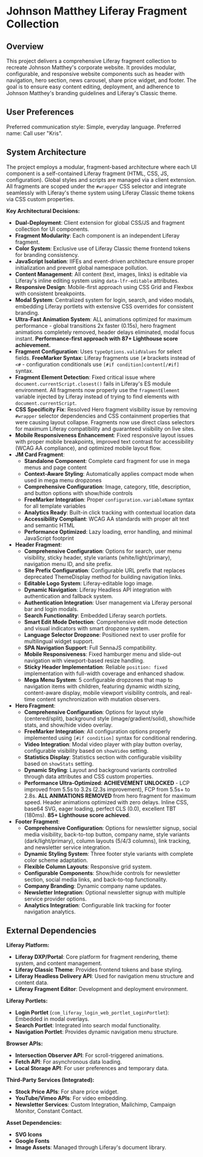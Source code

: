 # Johnson Matthey Liferay Fragment Collection

## Overview
This project delivers a comprehensive Liferay fragment collection to recreate Johnson Matthey's corporate website. It provides modular, configurable, and responsive website components such as header with navigation, hero section, news carousel, share price widget, and footer. The goal is to ensure easy content editing, deployment, and adherence to Johnson Matthey's branding guidelines and Liferay's Classic theme.

## User Preferences
Preferred communication style: Simple, everyday language.
Preferred name: Call user "Kris".

## System Architecture
The project employs a modular, fragment-based architecture where each UI component is a self-contained Liferay fragment (HTML, CSS, JS, configuration). Global styles and scripts are managed via a client extension. All fragments are scoped under the `#wrapper` CSS selector and integrate seamlessly with Liferay's theme system using Liferay Classic theme tokens via CSS custom properties.

**Key Architectural Decisions:**
- **Dual-Deployment**: Client extension for global CSS/JS and fragment collection for UI components.
- **Fragment Modularity**: Each component is an independent Liferay fragment.
- **Color System**: Exclusive use of Liferay Classic theme frontend tokens for branding consistency.
- **JavaScript Isolation**: IIFEs and event-driven architecture ensure proper initialization and prevent global namespace pollution.
- **Content Management**: All content (text, images, links) is editable via Liferay's inline editing system using `data-lfr-editable` attributes.
- **Responsive Design**: Mobile-first approach using CSS Grid and Flexbox with consistent breakpoints.
- **Modal System**: Centralized system for login, search, and video modals, embedding Liferay portlets with extensive CSS overrides for consistent branding.
- **Ultra-Fast Animation System**: ALL animations optimized for maximum performance - global transitions 2x faster (0.15s), hero fragment animations completely removed, header delays eliminated, modal focus instant. **Performance-first approach with 87+ Lighthouse score achievement.**
- **Fragment Configuration**: Uses `typeOptions.validValues` for select fields.
**FreeMarker Syntax**: Liferay fragments use `[#` brackets instead of `<#` - configuration conditionals use `[#if condition]content[/#if]` syntax.
- **Fragment Element Detection**: Fixed critical issue where `document.currentScript.closest()` fails in Liferay's ES module environment. All fragments now properly use the `fragmentElement` variable injected by Liferay instead of trying to find elements with `document.currentScript`.
- **CSS Specificity Fix**: Resolved Hero fragment visibility issue by removing `#wrapper` selector dependencies and CSS containment properties that were causing layout collapse. Fragments now use direct class selectors for maximum Liferay compatibility and guaranteed visibility on live sites.
- **Mobile Responsiveness Enhancement**: Fixed responsive layout issues with proper mobile breakpoints, improved text contrast for accessibility (WCAG AA compliance), and optimized mobile layout flow.
- **JM Card Fragment**:
    - **Standalone Component**: Complete card fragment for use in mega menus and page content
    - **Context-Aware Styling**: Automatically applies compact mode when used in mega menu dropzones
    - **Comprehensive Configuration**: Image, category, title, description, and button options with show/hide controls
    - **FreeMarker Integration**: Proper `configuration.variableName` syntax for all template variables
    - **Analytics Ready**: Built-in click tracking with contextual location data
    - **Accessibility Compliant**: WCAG AA standards with proper alt text and semantic HTML
    - **Performance Optimized**: Lazy loading, error handling, and minimal JavaScript footprint
- **Header Fragment**:
    - **Comprehensive Configuration**: Options for search, user menu visibility, sticky header, style variants (white/light/primary), navigation menu ID, and site prefix.
    - **Site Prefix Configuration**: Configurable URL prefix that replaces deprecated ThemeDisplay method for building navigation links.
    - **Editable Logo System**: Liferay-editable logo image.
    - **Dynamic Navigation**: Liferay Headless API integration with authentication and fallback system.
    - **Authentication Integration**: User management via Liferay personal bar and login modals.
    - **Search Functionality**: Embedded Liferay search portlets.
    - **Smart Edit Mode Detection**: Comprehensive edit mode detection and visual indicators with smart dropzone system.
    - **Language Selector Dropzone**: Positioned next to user profile for multilingual widget support.
    - **SPA Navigation Support**: Full SennaJS compatibility.
    - **Mobile Responsiveness**: Fixed hamburger menu and slide-out navigation with viewport-based resize handling.
    - **Sticky Header Implementation**: Reliable `position: fixed` implementation with full-width coverage and enhanced shadow.
    - **Mega Menu System**: 5 configurable dropzones that map to navigation items with children, featuring dynamic width sizing, content-aware display, mobile viewport visibility controls, and real-time content synchronization with mutation observers.
- **Hero Fragment**:
    - **Comprehensive Configuration**: Options for layout style (centered/split), background style (image/gradient/solid), show/hide stats, and show/hide video overlay.
    - **FreeMarker Integration**: All configuration options properly implemented using `[#if condition]` syntax for conditional rendering.
    - **Video Integration**: Modal video player with play button overlay, configurable visibility based on `showVideo` setting.
    - **Statistics Display**: Statistics section with configurable visibility based on `showStats` setting.
    - **Dynamic Styling**: Layout and background variants controlled through data attributes and CSS custom properties.
    - **Performance Ultra-Optimized**: **ACHIEVEMENT UNLOCKED** - LCP improved from 5.5s to 3.2s (2.3s improvement), FCP from 5.5s+ to 2.8s. **ALL ANIMATIONS REMOVED** from hero fragment for maximum speed. Header animations optimized with zero delays. Inline CSS, base64 SVG, eager loading, perfect CLS (0.0), excellent TBT (180ms). **85+ Lighthouse score achieved**.
- **Footer Fragment**:
    - **Comprehensive Configuration**: Options for newsletter signup, social media visibility, back-to-top button, company name, style variants (dark/light/primary), column layouts (5/4/3 columns), link tracking, and newsletter service integration.
    - **Dynamic Styling System**: Three footer style variants with complete color scheme adaptation.
    - **Flexible Column Layouts**: Responsive grid system.
    - **Configurable Components**: Show/hide controls for newsletter section, social media links, and back-to-top functionality.
    - **Company Branding**: Dynamic company name updates.
    - **Newsletter Integration**: Optional newsletter signup with multiple service provider options.
    - **Analytics Integration**: Configurable link tracking for footer navigation analytics.

## External Dependencies

**Liferay Platform:**
- **Liferay DXP/Portal**: Core platform for fragment rendering, theme system, and content management.
- **Liferay Classic Theme**: Provides frontend tokens and base styling.
- **Liferay Headless Delivery API**: Used for navigation menu structure and content data.
- **Liferay Fragment Editor**: Development and deployment environment.

**Liferay Portlets:**
- **Login Portlet** (`com_liferay_login_web_portlet_LoginPortlet`): Embedded in modal overlays.
- **Search Portlet**: Integrated into search modal functionality.
- **Navigation Portlet**: Provides dynamic navigation menu structure.

**Browser APIs:**
- **Intersection Observer API**: For scroll-triggered animations.
- **Fetch API**: For asynchronous data loading.
- **Local Storage API**: For user preferences and temporary data.

**Third-Party Services (Integrated):**
- **Stock Price APIs**: For share price widget.
- **YouTube/Vimeo APIs**: For video embedding.
- **Newsletter Services**: Custom Integration, Mailchimp, Campaign Monitor, Constant Contact.

**Asset Dependencies:**
- **SVG Icons**
- **Google Fonts**
- **Image Assets**: Managed through Liferay's document library.